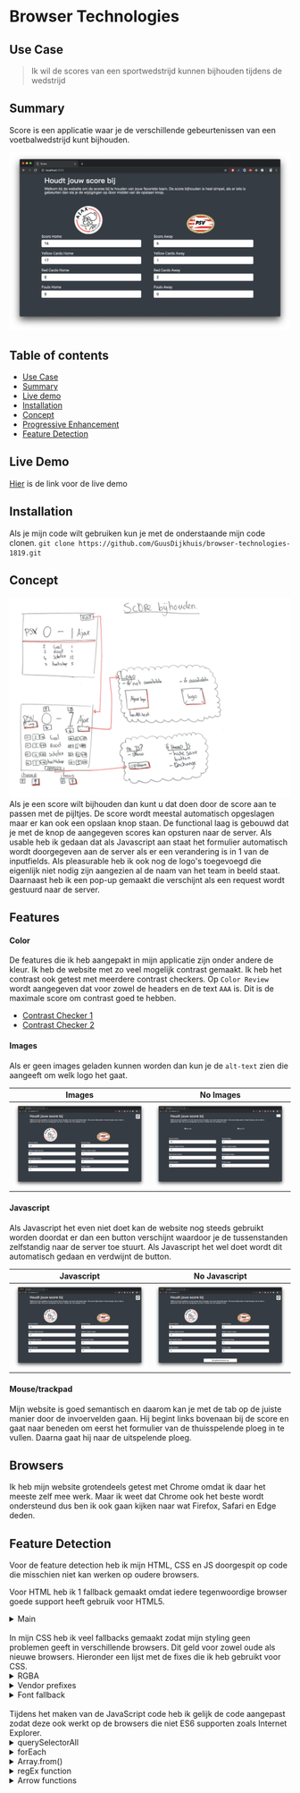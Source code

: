 # Browser Technologies
## Use Case
>Ik wil de scores van een sportwedstrijd kunnen bijhouden tijdens de wedstrijd

## Summary
Score is een applicatie waar je de verschillende gebeurtenissen van een voetbalwedstrijd kunt bijhouden.

![Score](/readme/img/screenshot.png)

## Table of contents
- [Use Case](#Use-Case)
- [Summary](#Install)
- [Live demo](#Live-Demo)
- [Installation](#Installation)
- [Concept](#Concept)
- [Progressive Enhancement](#Feature-Detection)
- [Feature Detection](#Feature-Detection)

## Live Demo
[Hier](https://guusdijkhuis.github.io/browser-technologies-1819/) is de link voor de live demo

## Installation
Als je mijn code wilt gebruiken kun je met de onderstaande mijn code clonen.
`git clone https://github.com/GuusDijkhuis/browser-technologies-1819.git`

## Concept
![Wireflow](/readme/img/wireflow.png)
Als je een score wilt bijhouden dan kunt u dat doen door de score aan te passen met de pijltjes. De score wordt meestal automatisch opgeslagen maar er kan ook een opslaan knop staan. De functional laag is gebouwd dat je met de knop de aangegeven scores kan opsturen naar de server. Als usable heb ik gedaan dat als Javascript aan staat het formulier automatisch wordt doorgegeven aan de server als er een verandering is in 1 van de inputfields. Als pleasurable heb ik ook nog de logo's toegevoegd die eigenlijk niet nodig zijn aangezien al de naam van het team in beeld staat. Daarnaast heb ik een pop-up gemaakt die verschijnt als een request wordt gestuurd naar de server.

## Features

#### Color
De features die ik heb aangepakt in mijn applicatie zijn onder andere de kleur. Ik heb de website met zo veel mogelijk contrast gemaakt. Ik heb het contrast ook getest met meerdere contrast checkers. Op `Color Review` wordt aangegeven dat voor zowel de headers en de text `AAA` is. Dit is de maximale score om contrast goed te hebben.
- [Contrast Checker 1](https://webaim.org/resources/contrastchecker/?fcolor=FFFFFF&bcolor=353C45)
- [Contrast Checker 2](https://color.review/check/FFFFFF-353C45)

#### Images
Als er geen images geladen kunnen worden dan kun je de `alt-text` zien die aangeeft om welk logo het gaat.

Images             |  No Images
:-------------------------:|:-------------------------:
![](/readme/img/IMG.png)  |  ![](/readme/img/no-IMG.png)

#### Javascript
Als Javascript het even niet doet kan de website nog steeds gebruikt worden doordat er dan een button verschijnt waardoor je de tussenstanden zelfstandig naar de server toe stuurt. Als Javascript het wel doet wordt dit automatisch gedaan en verdwijnt de button.

Javascript             |  No Javascript
:-------------------------:|:-------------------------:
![](/readme/img/JS.png)  |  ![](/readme/img/no-JS.png)

#### Mouse/trackpad
Mijn website is goed semantisch en daarom kan je met de tab op de juiste manier door de invoervelden gaan. Hij begint links bovenaan bij de score en gaat naar beneden om eerst het formulier van de thuisspelende ploeg in te vullen. Daarna gaat hij naar de uitspelende ploeg.

## Browsers
Ik heb mijn website grotendeels getest met Chrome omdat ik daar het meeste zelf mee werk. Maar ik weet dat Chrome ook het beste wordt ondersteund dus ben ik ook gaan kijken naar wat Firefox, Safari en Edge deden.

## Feature Detection
Voor de feature detection heb ik mijn HTML, CSS en JS doorgespit op code die misschien niet kan werken op oudere browsers.

Voor HTML heb ik 1 fallback gemaakt omdat iedere tegenwoordige browser goede support heeft gebruik voor HTML5.
<br/>
<details>
  <summary>Main</summary>
  De main tag wordt niet goed gesupport door IE dus heb ik naar oplossingen gezocht en heb ik de `main` de onderstaande properties gegeven [1].
  <details>
    <summary>Code</summary>

  ```
  main {
      display: block
  }
  ```

  </details>
  <details>
    <summary>Bron</summary>
    [1](https://weblog.west-wind.com/posts/2015/jan/12/main-html5-tag-not-working-in-internet-explorer-91011)
  </details>
</details>

<br/>
In mijn CSS heb ik veel fallbacks gemaakt zodat mijn styling geen problemen geeft in verschillende browsers. Dit geld voor zowel oude als nieuwe browsers. Hieronder een lijst met de fixes die ik heb gebruikt voor CSS.
<br/>

<details>
  <summary>RGBA</summary>
  Ik kwam erachter dat ik veel RGBA gebruik om bepaalde kleuren weer te geven. Dit werkt echter niet goed op Inter Explorer 8 en ouder. In IE 5.5 en ouder wordt zelfs dan helemaal geen kleur getoond dus heb ik onderstaande fallback gemaakt om dit probleem op te vangen.
  <details>
    <summary>Code</summary>

  ```
  color: #eeeeee;
  color: rgba(238,238,238,1);
  ```

  </details>
</details>
<details>
  <summary>Vendor prefixes</summary>
  Prefixes zijn ervoor om elke browser ondersteuning te bieden voor bepaalde css functies die nog niet volledig worden ondersteund doordat deze nog in een testfase zitten. Ik heb bijvoorbeeld bij de transition een vendor prefix toegevoegd.
  <details>
    <summary>Code</summary>

  ```
  -webkit-transition: all .15s ease;
  -o-transition: all .15s ease;
  transition: all .15s ease;
  ```

  </details>
</details>
<details>
  <summary>Font fallback</summary>
  Fonts zijn hartstikke leuk om te gebruiken maar wat nou als deze niet geladen kan worden? Dan heb je een probleem dus daar moet je een fallback voor maken. Ik heb ervoor gekozen dat als de font niet geladen kan worden dat er altijd teruggevallen kan worden op de `sans-serif` stijl omdat de default style ook een `sans-serif` lettertype is.
  <details>
    <summary>Code</summary>

  ```
  font-family: "Roboto", sans-serif;
  ```

  </details>
</details>

<br/>
Tijdens het maken van de JavaScript code heb ik gelijk de code aangepast zodat deze ook werkt op de browsers die niet ES6 supporten zoals Internet Explorer.
<br/>

<details>
  <summary>querySelectorAll</summary>
  In onderstaande code kun je zien dat ik kijk of `querySelectorAll` gesupport wordt en als dit wel het geval is dan haalt de gebruiker alle inputs op door middel van de `querySelectorAll`. Als dit niet het geval is dan kijkt deze naar alle elementen met de classname `inputField`

  <details>
    <summary>Code</summary>

  ```js
    if (document.querySelectorAll) {
      var allInputs = document.querySelectorAll('input')
    } else {
      var allInputs = document.getElementsByClassName('inputField')
    }
  ```

  </details>
</details>

<details>
  <summary>forEach</summary>
  Omdat ik door de inputs wil loopen wilde ik eerst een `forEach` loop gebruiken maar dit heb ik aangepast omdat forEach niet goed wordt ondersteund bij oudere browsers en helemaal niet wordt ondersteund door IE8 of lager. Daarom heb ik besloten om een andere loop te gebruiken, de wel bekende `for` loop.
  <details>
    <summary>Code</summary>

  ```js
    for(var i = 0; i < inputArr.length; i++) {
      ...
    }
  ```

  </details>
</details>

<details>
  <summary>Array.from()</summary>
  Doordat bij een `querySelectorAll()` of `getElementsByClassName()` een nodelist uitkomt moet je deze eerst omzetten naar een array. Dit kun je doen door `Array.from()` te gebruiken. IE ondersteund dit niet en daar moet een feature detection voor komen om te kijken of de browser deze ondersteund. Als deze niet wordt ondersteund dan moet `Array.prototype.slice.call()` gebruikt worden.
  <details>
    <summary>Code</summary>

  ```js
    if (Array.from) {
      inputArr = Array.from(allInputs)
    } else {
      inputArr = Array.prototype.slice.call(allInputs)
    }
  ```

  </details>
</details>

<details>
  <summary>regEx function</summary>
  Ik heb een regEx function gemaakt omdat als je op oudere browser de website bekijkt dan wordt de number input field niet ondersteund en wordt deze uiteindelijk opgevangen door de wel ondersteunde text input field. In deze textboxen kunnen ook andere characters dan cijfers ingevoerd worden dus daarom voor ik een regEx uit.
  <details>
    <summary>Code</summary>

  ```js
  function regExNumbers(data) {
      var reg = new RegExp('^[0-9]+$');
      return reg.test(data)
  }
  ```

  </details>
</details>


<details>
  <summary>Arrow functions</summary>
  Ik ben zelf gewent om mijn code te schrijven middels arrow functions. Maar dit wordt niet ondersteund in oudere browsers dus heb ik de code aangepast zodat de functions op de oudere manier geschreven zijn. Hieronder een voorbeeld van een functie na aanpassing.
  <details>
    <summary>Code</summary>

  ```js
  function regExNumbers(data) {
    ...
  }
  ```

  </details>
</details>